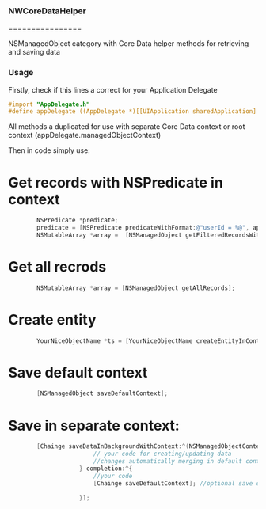 ### NWCoreDataHelper
================

NSManagedObject category with Core Data helper methods for retrieving and saving data

### Usage

Firstly, check if this lines a correct for your Application Delegate

``` objective-c
#import "AppDelegate.h"
#define appDelegate ((AppDelegate *)[[UIApplication sharedApplication] delegate])
```

All methods a duplicated for use with separate Core Data context or root context (appDelegate.managedObjectContext)


Then in code simply use:

# Get records with NSPredicate in context

``` objective-c
        NSPredicate *predicate;
        predicate = [NSPredicate predicateWithFormat:@"userId = %@", appDelegate.manager.userId];
        NSMutableArray *array =  [NSManagedObject getFilteredRecordsWithPredicate:predicate localContext:localContext];
```
# Get all recrods 

``` objective-c
        NSMutableArray *array = [NSManagedObject getAllRecords];
```

# Create entity

``` objective-c
        YourNiceObjectName *ts = [YourNiceObjectName createEntityInContext:localContext];
```

# Save default context

``` objective-c
        [NSManagedObject saveDefaultContext];
```

# Save in separate context:

``` objective-c
        [Chainge saveDataInBackgroundWithContext:^(NSManagedObjectContext *context) {
                        // your code for creating/updating data
                        //changes automatically merging in default context
                    } completion:^{
                        //your code
                        [Chainge saveDefaultContext]; //optional save default context
                       
                    }];
```
